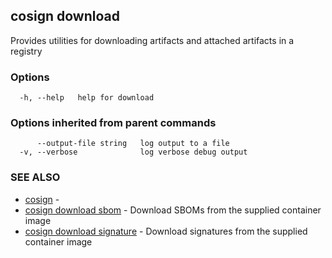 ## cosign download

Provides utilities for downloading artifacts and attached artifacts in a registry

### Options

```
  -h, --help   help for download
```

### Options inherited from parent commands

```
      --output-file string   log output to a file
  -v, --verbose              log verbose debug output
```

### SEE ALSO

* [cosign](cosign.md)	 - 
* [cosign download sbom](cosign_download_sbom.md)	 - Download SBOMs from the supplied container image
* [cosign download signature](cosign_download_signature.md)	 - Download signatures from the supplied container image

